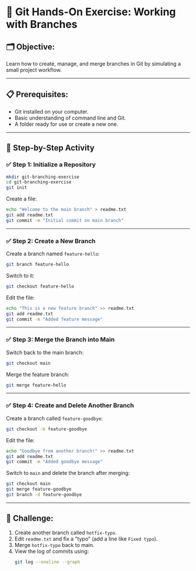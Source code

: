
# 🧪 Git Hands-On Exercise: Working with Branches

## 🗂️ Objective:
Learn how to create, manage, and merge branches in Git by simulating a small project workflow.

---

## 📋 Prerequisites:
- Git installed on your computer.
- Basic understanding of command line and Git.
- A folder ready for use or create a new one.

---

## 🔨 Step-by-Step Activity

### ✅ Step 1: Initialize a Repository
```bash
mkdir git-branching-exercise
cd git-branching-exercise
git init
```

Create a file:
```bash
echo "Welcome to the main branch" > readme.txt
git add readme.txt
git commit -m "Initial commit on main branch"
```

---

### ✅ Step 2: Create a New Branch
Create a branch named `feature-hello`:
```bash
git branch feature-hello
```

Switch to it:
```bash
git checkout feature-hello
```

Edit the file:
```bash
echo "This is a new feature branch" >> readme.txt
git add readme.txt
git commit -m "Added feature message"
```

---

### ✅ Step 3: Merge the Branch into Main
Switch back to the main branch:
```bash
git checkout main
```

Merge the feature branch:
```bash
git merge feature-hello
```

---

### ✅ Step 4: Create and Delete Another Branch
Create a branch called `feature-goodbye`:
```bash
git checkout -b feature-goodbye
```

Edit the file:
```bash
echo "Goodbye from another branch!" >> readme.txt
git add readme.txt
git commit -m "Added goodbye message"
```

Switch to `main` and delete the branch after merging:
```bash
git checkout main
git merge feature-goodbye
git branch -d feature-goodbye
```

---

## 📌 Challenge:
1. Create another branch called `hotfix-typo`.
2. Edit `readme.txt` and fix a "typo" (add a line like `Fixed typo`).
3. Merge `hotfix-typo` back to main.
4. View the log of commits using:
   ```bash
   git log --oneline --graph
   ```
